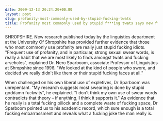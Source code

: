 ```yaml
---
date: 2009-12-13 20:24:20+00:00
layout: post
slug: profanity-most-commonly-used-by-stupid-fucking-twats
title: Profanity most commonly used by stupid f***ing twats says new f***ing research
---
```


SHROPSHIRE. New research published today by the linguistics department at the University Of Shropshire has provided further evidence that those who most commonly use profanity are really just stupid fucking idiots.  "Frequent use of profanity, and in particular, strong sexual swear words, is really a habit that we are most likely to finds amongst twats and fucking arseholes", explained Dr. Nero Sparboom, associate Professor of Linguistics at Shropshire since 1996. "We looked at the kind of people who swore, and decided we really didn't like them or their stupid fucking faces at all." <!-- more -->

When challenged on his own liberal use of expletives, Dr Sparboom was unrepentant. "My research suggests most swearing is done by stupid goddamn fuckwits", he explained. "I don't think my own use of swear words contradicts that theory – if anything, I think it supports it." As evidence that he really is a total fucking pillock and a complete waste of fucking space, Dr Sparboom pointed us to his academic record, which sure enough is a total fucking embarrassment and reveals what a fucking joke the man really is.